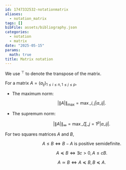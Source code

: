 ```yaml
---
id: 1747332532-notationmatrix
aliases:
  - notation_matrix
tags: []
bibFile: assets/bibliography.json
categories:
  - notation
  - matrix
date: "2025-05-15"
params:
  math: true
title: Matrix notation
---
```


We use ${}^\top$ to denote the transpose of the matrix.

For a matrix $A = \left( a_{i j} \right)_{1 \leq i \leq n, 1 \leq j \leq p}$,

* The maximum norm:

$$\left|\| A \right|\|_{\text{max}} = \max\_{i,j} \left| a\_{i j} \right|.$$

* The supremum norm: 

$$\left|\| A \right|\|_{\infty} = \max\_{i} \sum\_{j = 1}^{p} \left| a\_{i j} \right|.$$

For two squares matrices $A$ and $B$,

$$A \leq B \Longleftrightarrow B -A ~\text{is positive semidefinite}.$$

$$A \preceq B \Longleftrightarrow \exists c > 0, A \leq cB.$$

$$A \simeq B \Longleftrightarrow A \preceq B, B \preceq A.$$
